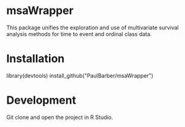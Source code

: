 # msaWrapper
This package unifies the exploration and use of multivariate survival analysis methods for time to event and ordinal class data.


# Installation
library(devtools)
install_github("PaulBarber/msaWrapper")

# Development
Git clone and open the project in R Studio.
